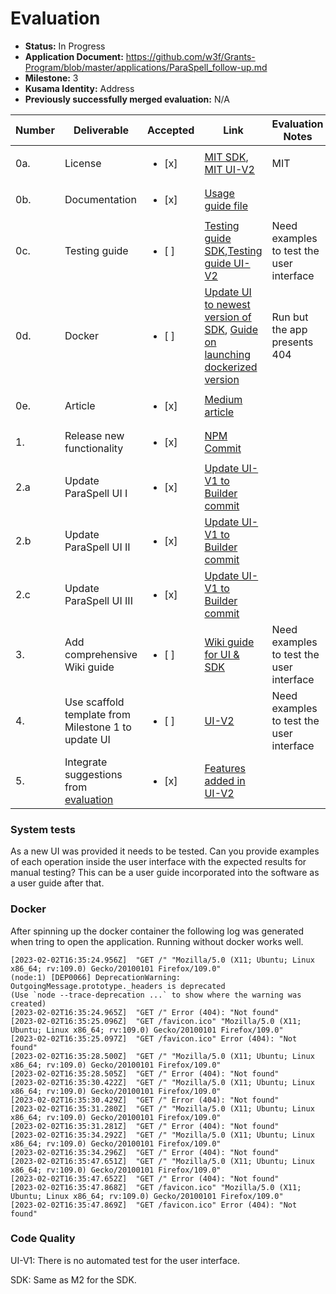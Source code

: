 # Evaluation

- **Status:** In Progress
- **Application Document:** https://github.com/w3f/Grants-Program/blob/master/applications/ParaSpell_follow-up.md
- **Milestone:** 3 
- **Kusama Identity:** Address
- **Previously successfully merged evaluation:** N/A

| Number | Deliverable | Accepted | Link | Evaluation Notes |
| ------ | ----------- | -------- | ---- |----------------- |
| 0a. | License |<ul><li>[x] </li></ul>|[MIT SDK](https://github.com/paraspell/sdk/blob/main/LICENSE), [MIT UI-V2](https://github.com/paraspell/ui-v2/blob/main/LICENSE)| MIT| 
| 0b.  | Documentation|<ul><li>[x] </li></ul> |[Usage guide file](https://github.com/paraspell/ui-v2/blob/main/README.md)| 
| 0c.  | Testing guide|<ul><li>[ ] </li></ul> |[Testing guide SDK](https://github.com/paraspell/xcm-sdk/tree/main#-development),[Testing guide UI-V2](https://github.com/paraspell/ui-v2#31-prerequisites)| Need examples to test the user interface | 
| 0d.  | Docker|<ul><li>[ ] </li></ul> |[Update UI to newest version of SDK](https://github.com/paraspell/ui-v1/commit/5dea10c4e814b7f0123441858c907c31fca0b081), [Guide on launching dockerized version](https://github.com/paraspell/ui-v2#start-application-in-docker-container) | Run but the app presents 404 | 
| 0e. | Article|<ul><li>[x] </li></ul> | [Medium article](https://medium.com/@dudo50/sdk-meant-to-unify-cross-chain-experience-on-polkadot-paraspell-xcm-sdk-ec8a781f4f57)|  |
| 1.  | Release new functionality|<ul><li>[x] </li></ul> |[NPM Commit](https://github.com/paraspell/xcm-sdk/commit/51de81fc0a060a3fdeec004de8c4ddee71c70c6a)|  | 
| 2.a | Update ParaSpell UI I|<ul><li>[x] </li></ul> |[Update UI-V1 to Builder commit](https://github.com/paraspell/ui-v1/commit/2d67280b334f9f18d40c2ce68d831c1d61e6c80f)| | 
| 2.b  | Update ParaSpell UI II|<ul><li>[x] </li></ul> |[Update UI-V1 to Builder commit](https://github.com/paraspell/ui-v1/commit/2d67280b334f9f18d40c2ce68d831c1d61e6c80f)| | 
| 2.c  | Update ParaSpell UI III|<ul><li>[x] </li></ul> |[Update UI-V1 to Builder commit](https://github.com/paraspell/ui-v1/commit/2d67280b334f9f18d40c2ce68d831c1d61e6c80f)| | 
| 3.  | Add comprehensive Wiki guide|<ul><li>[ ] </li></ul> |[Wiki guide for UI & SDK](https://paraspell.github.io/docs/)| Need examples to test the user interface | 
| 4.  | Use scaffold template from Milestone 1 to update UI|<ul><li>[ ] </li></ul> |[UI-V2](https://github.com/paraspell/ui-v2)| Need examples to test the user interface | 
| 5.  | Integrate suggestions from [evaluation](https://github.com/w3f/Grant-Milestone-Delivery/blob/1343c66d74a1078b2a30972463a614737ed8aa92/evaluations/paraspell_1_keeganquigley.md)|<ul><li>[x] </li></ul> |[Features added in UI-V2](https://github.com/paraspell/ui-v2)|  | 


### System tests

As a new UI was provided it needs to be tested. Can you provide examples of each operation inside the user interface with the expected results for manual testing? This can be a user guide incorporated into the software as a user guide after that.

### Docker 

After spinning up the docker container the following log was generated when tring to open the application. Running without docker works well.


```
[2023-02-02T16:35:24.956Z]  "GET /" "Mozilla/5.0 (X11; Ubuntu; Linux x86_64; rv:109.0) Gecko/20100101 Firefox/109.0"
(node:1) [DEP0066] DeprecationWarning: OutgoingMessage.prototype._headers is deprecated
(Use `node --trace-deprecation ...` to show where the warning was created)
[2023-02-02T16:35:24.965Z]  "GET /" Error (404): "Not found"
[2023-02-02T16:35:25.096Z]  "GET /favicon.ico" "Mozilla/5.0 (X11; Ubuntu; Linux x86_64; rv:109.0) Gecko/20100101 Firefox/109.0"
[2023-02-02T16:35:25.097Z]  "GET /favicon.ico" Error (404): "Not found"
[2023-02-02T16:35:28.500Z]  "GET /" "Mozilla/5.0 (X11; Ubuntu; Linux x86_64; rv:109.0) Gecko/20100101 Firefox/109.0"
[2023-02-02T16:35:28.505Z]  "GET /" Error (404): "Not found"
[2023-02-02T16:35:30.422Z]  "GET /" "Mozilla/5.0 (X11; Ubuntu; Linux x86_64; rv:109.0) Gecko/20100101 Firefox/109.0"
[2023-02-02T16:35:30.429Z]  "GET /" Error (404): "Not found"
[2023-02-02T16:35:31.280Z]  "GET /" "Mozilla/5.0 (X11; Ubuntu; Linux x86_64; rv:109.0) Gecko/20100101 Firefox/109.0"
[2023-02-02T16:35:31.281Z]  "GET /" Error (404): "Not found"
[2023-02-02T16:35:34.292Z]  "GET /" "Mozilla/5.0 (X11; Ubuntu; Linux x86_64; rv:109.0) Gecko/20100101 Firefox/109.0"
[2023-02-02T16:35:34.296Z]  "GET /" Error (404): "Not found"
[2023-02-02T16:35:47.651Z]  "GET /" "Mozilla/5.0 (X11; Ubuntu; Linux x86_64; rv:109.0) Gecko/20100101 Firefox/109.0"
[2023-02-02T16:35:47.652Z]  "GET /" Error (404): "Not found"
[2023-02-02T16:35:47.868Z]  "GET /favicon.ico" "Mozilla/5.0 (X11; Ubuntu; Linux x86_64; rv:109.0) Gecko/20100101 Firefox/109.0"
[2023-02-02T16:35:47.869Z]  "GET /favicon.ico" Error (404): "Not found"

```

### Code Quality

UI-V1:  There is no automated test for the user interface.

SDK: Same as M2 for the SDK.


